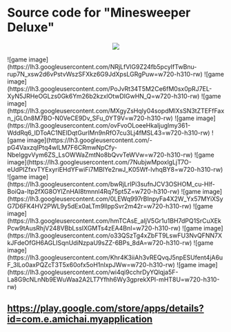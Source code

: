 # Source code for "Minesweeper Deluxe"
<p align="center">
  <img src =https://lh3.googleusercontent.com/Xb9cCdvxWSWrWe1FIwgvugwWBHKf-tNAUPtmfK2hm9fxSSOKh2mSWeHc3cn957NPoCM=s180-rw />
</p>  
![game image](https://lh3.googleusercontent.com/NRjLfVlG9Z24fb5pcyIfTwBnu-rup7N_xsw2d6vPstvWszSFXkz6G9JdXpsLGRgPuw=w720-h310-rw)
![game image](https://lh3.googleusercontent.com/PoJvRt34T5M2Ce6fM0sx0pRJ7EL-XyN5JRHeOGLzs0Gk6Ym26b2kzxlOtwDIGwHN_Q=w720-h310-rw)
![game image](https://lh3.googleusercontent.com/MXgyZsHqly04sopdMlXsSN3tZTEFfFaxn_jGL0n8M7BO-N0VeCE9Dv_SFu_0YT9V=w720-h310-rw)
![game image](https://lh3.googleusercontent.com/ovFvoOLoeeHkaIjuglmy361-WddRq6_IDToAC1NEIDqtGurlMn9nRfO7cu3Lj4fMSL43=w720-h310-rw)
![game image](https://lh3.googleusercontent.com/-pG4VaxzqIPtq4wlLM7F6CRmwNpCfy-NbelggvVym6ZS_LsOWWaZmtNo8bQvvTeWVw=w720-h310-rw)
![game image](https://lh3.googleusercontent.com/7NubjwMpoxlgLjT7O-eUdPIZfxvTYExyriEHdYFwiFi7MBIYe2rwJ_K05Wf-lvhqBY8=w720-h310-rw)
![game image](https://lh3.googleusercontent.com/bwRjLrIPi3sufnJCV3OSHOM_cu-Hlf-BoiQa-Itp2fXG8OYlZnHAI8tmnnl4Rq75pt5Z=w720-h310-rw)
![game image](https://lh3.googleusercontent.com/0LEWq997rBInpyFa4X2W_Yx57MYiXSyG7D6FK4HV2PWL9y5dEx0aLTm9IlppSvr2m42r=w720-h310-rw)
![game image](https://lh3.googleusercontent.com/hmTCAsE_aIjV5Gr1u1BH7dPQ1SrCuXEkPcw9tAusRhjV248VBbLssIXGMTs4zEA4BnI=w720-h310-rw)
![game image](https://lh3.googleusercontent.com/o33QSzTg4xZbFT9LswFU3NvQFNN7XkJFdeOfGH6AGLISqnUdiNzpaU9sZZ-6BPs_8dA=w720-h310-rw)
![game image](https://lh3.googleusercontent.com/Khr4K3iiAh3vREQvqJ5npESUfent4jA6uF_3lLo0axPQZcT3T5x60ofx5oH1nlxpJWw=w720-h310-rw)
![game image](https://lh3.googleusercontent.com/wi4qi9cchrDyYQlqja5F-La8G9cNLnNb9EWuWaa2A2LT7Yfhh6Wy3gprekXPI-mHT8U=w720-h310-rw)

## https://play.google.com/store/apps/details?id=com.e.amichai.myapplication
